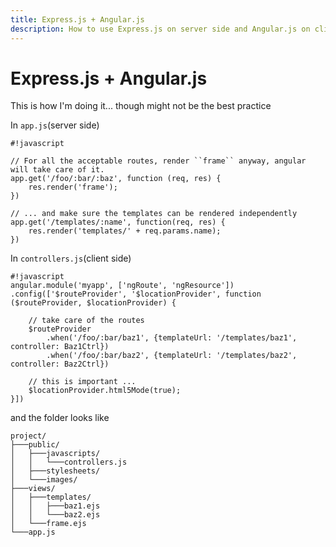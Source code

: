 ```yaml
---
title: Express.js + Angular.js
description: How to use Express.js on server side and Angular.js on client side
---
```


Express.js + Angular.js
=======================

This is how I'm doing it... though might not be the best practice

In ``app.js``(server side)

    #!javascript

    // For all the acceptable routes, render ``frame`` anyway, angular will take care of it.
    app.get('/foo/:bar/:baz', function (req, res) {
        res.render('frame');
    })

    // ... and make sure the templates can be rendered independently
    app.get('/templates/:name', function(req, res) {
        res.render('templates/' + req.params.name);
    })

In ``controllers.js``(client side)

    #!javascript
    angular.module('myapp', ['ngRoute', 'ngResource'])
    .config(['$routeProvider', '$locationProvider', function ($routeProvider, $locationProvider) {

        // take care of the routes
        $routeProvider
            .when('/foo/:bar/baz1', {templateUrl: '/templates/baz1', controller: Baz1Ctrl})
            .when('/foo/:bar/baz2', {templateUrl: '/templates/baz2', controller: Baz2Ctrl})

        // this is important ...
        $locationProvider.html5Mode(true);
    }])

and the folder looks like

    project/
    ├───public/
    │   ├───javascripts/
    │   │   └───controllers.js
    │   ├───stylesheets/
    │   └───images/
    ├───views/
    │   ├───templates/
    │   │   ├───baz1.ejs
    │   │   └───baz2.ejs
    │   └───frame.ejs
    └───app.js